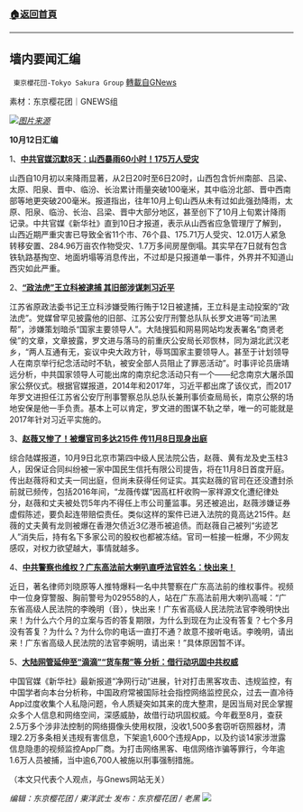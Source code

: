 ###  [:house:返回首頁](https://github.com/ourhimalayas/txt)
---


## 墙内要闻汇编
` 東京櫻花団-Tokyo Sakura Group` [轉載自GNews](https://gnews.org/zh-hans/1589427/)

素材：东京樱花团｜GNEWS组

![](https://assets.gnews.org/wp-content/uploads/2021/10/墙内要闻汇编-1.png)[*图片来源*](https://m1.aboluowang.com/uploadfile/2021/1011/20211011041030883.jpg)

**10月12日汇编**

1、[**中共官媒沉默8天：山西暴雨60小时！175万人受灾**](https://www.aboluowang.com/2021/1011/1658021.html)

山西自10月初以来降雨显著，从2日20时至6日20时，山西包含忻州南部、吕梁、太原、阳泉、晋中、临汾、长治累计雨量突破100毫米，其中临汾北部、晋中西南部等地更突破200毫米。报道指出，往年10月上旬山西从未有过如此强劲降雨，太原、阳泉、临汾、长治、吕梁、晋中大部分地区，甚至创下了10月上旬累计降雨记录。中共官媒《新华社》直到10日才报道，表示从山西省应急管理厅了解到，山西近期严重灾害已导致全省11个市、76个县、175.71万人受灾、12.01万人紧急转移安置、284.96万亩农作物受灾、1.7万多间房屋倒塌。其实早在7日就有包含铁轨路基掏空、地面坍塌等消息传出，不过却是只报道单一事件，外界并不知道山西灾如此严重。

2、[**“政法虎”王立科被逮捕 其旧部涉谋刺习近平**](https://www.aboluowang.com/2021/1012/1658474.html)

江苏省原政法委书记王立科涉嫌受贿行贿于12日被逮捕，王立科是主动投案的“政法虎”。党媒曾罕见披露他的旧部、江苏公安厅刑警总队队长罗文进等“司法黑帮”，涉嫌策划暗杀“国家主要领导人”。大陆搜狐和网易网站均发表署名“商贤老侯”的文章，文章披露，罗文进与落马的前重庆公安局长邓恢林，同为湖北武汉老乡，“两人互通有无，妄议中央大政方针，辱骂国家主要领导人。甚至于计划领导人在南京举行纪念活动时不轨，被安全部人员阻止了罪恶活动”。时事评论员唐靖远分析，中共国家领导人可能出席的南京纪念活动只有一个——纪念南京大屠杀国家公祭仪式。根据官媒报道，2014年和2017年，习近平都出席了该仪式，而2017年罗文进担任江苏省公安厅刑事警察总队总队长兼刑事侦查局局长，南京公祭的场地安保是他一手负责。基本上可以肯定，罗文进的图谋不轨之举，唯一的可能就是2017年针对习近平实施的。

3、[**赵薇又惨了！被爆官司多达215件 传11月8日现身出庭**](https://www.aboluowang.com/2021/1012/1658498.html)

综合陆媒报道，10月9日北京市第四中级人民法院公告，赵薇、黄有龙及史玉柱3人，因保证合同纠纷被一家中国民生信托有限公司提告，将在11月8日首度开庭。传出赵薇将和丈夫一同出庭，但尚未获得任何证实。其实赵薇的官司在还没遭封杀前就已频传，包括2016年间，“龙薇传媒”因高杠杆收购一家祥源文化遭纪律处分，赵薇和丈夫被处罚5年内不得任上市公司董监事。另还被追出，赵薇涉嫌证券虚假陈述，要负起连带赔偿责任。类似这样的案件已进入法院的竟高达215件。赵薇的丈夫黄有龙则被爆在香港欠债近3亿港币被追债。而赵薇自己被列“劣迹艺人”消失后，持有名下多家公司的股权也都被冻结。官司一桩接一桩爆，不少网友感叹，对权力欲望越大，事情就越多。

4、[**中共警察也维权？广东高法前大喇叭直呼法官姓名：快出来！**](https://www.aboluowang.com/2021/1012/1658523.html)

近日，著名律师刘晓原等人推特爆料一名中共警察在广东高法前的维权事件。视频中一位身穿警服、胸前警号为029558的人，站在广东高法前用大喇叭高喊：“广东省高级人民法院的李晚明（音），快出来！广东省高级人民法院法官李晚明快出来！为什么六个月的立案与否的答复期限，为什么到现在为止没有答复？七个多月没有答复？为什么？为什么你的电话一直打不通？故意不接听电话。李晚明，请出来！广东省高级人民法院的法官李婉明，请出来！”具体原因暂不详。

5、[**大陆网管延伸至“滴滴”“货车帮”等 分析：借行动巩固中共权威**](https://www.aboluowang.com/2021/1012/1658496.html)

中国官媒《新华社》最新报道“净网行动”进展，针对打击黑客攻击、违规监控，有中国学者向本台分析称，中国政府常被国际社会指控网络监控民众，过去一直冷待App过度收集个人私隐问题，令人质疑突如其来的庞大整肃，是因当局对民企掌握众多个人信息和网络空间，深感威胁，故借行动巩固权威。今年截至8月，查获2.5万多个涉非法控制的网络摄像头使用权限，没收1,500多套窃听窃照器材，清理2.2万多条相关违规有害信息，下架逾1,600个违规App，以及约谈14家涉泄露信息隐患的视频监控App厂商。为打击网络黑客、电信网络诈骗等罪行，今年逾1.6万人员被捕，当中逾6,700人被施以刑事强制措施。

（本文只代表个人观点，与Gnews网站无关）

*编辑：东京樱花团 / 東洋武士*
*发布：东京樱花团 / 老黑*
![](https://assets.gnews.org/wp-content/uploads/2021/10/image0-1-18-1.png)
